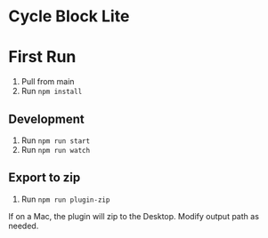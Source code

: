 # Cycle Block Lite

# First Run
1. Pull from main
2. Run `npm install`

## Development
1. Run `npm run start`
2. Run `npm run watch`

## Export to zip
1. Run `npm run plugin-zip`

If on a Mac, the plugin will zip to the Desktop. Modify output path as needed. 